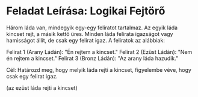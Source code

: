 # Feladat Leírása: Logikai Fejtörő
Három láda van, mindegyik egy-egy feliratot tartalmaz. Az egyik láda kincset rejt, a másik kettő üres. Minden láda felirata igazságot vagy hamisságot állít, de csak egy felirat igaz. A feliratok az alábbiak:

Felirat 1 (Arany Ládán): "Én rejtem a kincset."
Felirat 2 (Ezüst Ládán): "Nem én rejtem a kincset."
Felirat 3 (Bronz Ládán): "Az arany láda hazudik."

Cél: Határozd meg, hogy melyik láda rejti a kincset, figyelembe véve, hogy csak egy felirat igaz.

(az ezüst láda rejti a kincset)
